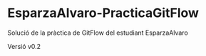 # EsparzaAlvaro-PracticaGitFlow
Solució de la pràctica de GitFlow del estudiant EsparzaAlvaro

Versió v0.2